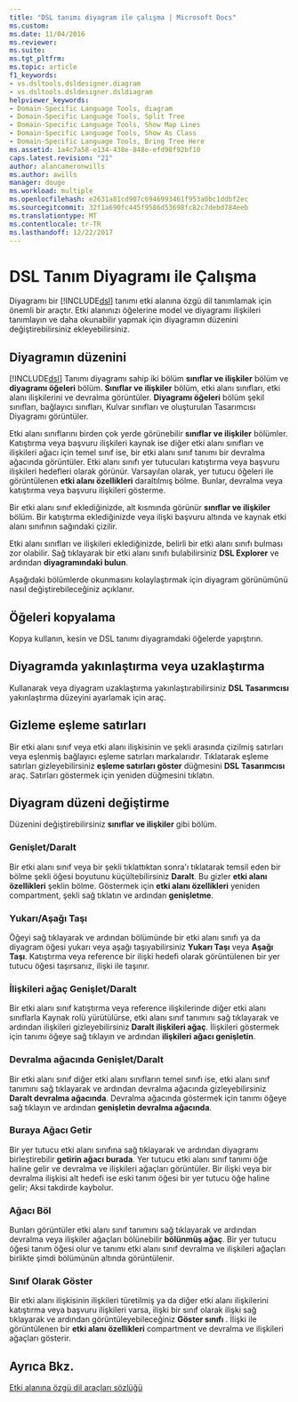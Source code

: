 ```yaml
---
title: "DSL tanımı diyagram ile çalışma | Microsoft Docs"
ms.custom: 
ms.date: 11/04/2016
ms.reviewer: 
ms.suite: 
ms.tgt_pltfrm: 
ms.topic: article
f1_keywords:
- vs.dsltools.dsldesigner.diagram
- vs.dsltools.dsldesigner.dsldiagram
helpviewer_keywords:
- Domain-Specific Language Tools, diagram
- Domain-Specific Language Tools, Split Tree
- Domain-Specific Language Tools, Show Map Lines
- Domain-Specific Language Tools, Show As Class
- Domain-Specific Language Tools, Bring Tree Here
ms.assetid: 1a4c7a58-e134-438e-848e-efd98f92bf10
caps.latest.revision: "21"
author: alancameronwills
ms.author: awills
manager: douge
ms.workload: multiple
ms.openlocfilehash: e2631a81cd907c6946993461f953a0bc1ddbf2ec
ms.sourcegitcommit: 32f1a690fc445f9586d53698fc82c7debd784eeb
ms.translationtype: MT
ms.contentlocale: tr-TR
ms.lasthandoff: 12/22/2017
---
```

# <a name="working-with-the-dsl-definition-diagram"></a>DSL Tanım Diyagramı ile Çalışma
Diyagramı bir [!INCLUDE[dsl](../modeling/includes/dsl_md.md)] tanımı etki alanına özgü dil tanımlamak için önemli bir araçtır. Etki alanınızı öğelerine model ve diyagramı ilişkileri tanımlayın ve daha okunabilir yapmak için diyagramın düzenini değiştirebilirsiniz ekleyebilirsiniz.  
  
## <a name="the-layout-of-the-diagram"></a>Diyagramın düzenini  
 [!INCLUDE[dsl](../modeling/includes/dsl_md.md)] Tanımı diyagramı sahip iki bölüm **sınıflar ve ilişkiler** bölüm ve **diyagramı öğeleri** bölüm. **Sınıflar ve ilişkiler** bölüm, etki alanı sınıfları, etki alanı ilişkilerini ve devralma görüntüler. **Diyagramı öğeleri** bölüm şekil sınıfları, bağlayıcı sınıfları, Kulvar sınıfları ve oluşturulan Tasarımcısı Diyagramı görüntüler.  
  
 Etki alanı sınıflarını birden çok yerde görünebilir **sınıflar ve ilişkiler** bölümler. Katıştırma veya başvuru ilişkileri kaynak ise diğer etki alanı sınıfları ve ilişkileri ağacı için temel sınıf ise, bir etki alanı sınıf tanımı bir devralma ağacında görüntüler. Etki alanı sınıfı yer tutucuları katıştırma veya başvuru ilişkileri hedefleri olarak görünür. Varsayılan olarak, yer tutucu öğeleri ile görüntülenen **etki alanı özellikleri** daraltılmış bölme. Bunlar, devralma veya katıştırma veya başvuru ilişkileri gösterme.  
  
 Bir etki alanı sınıf eklediğinizde, alt kısmında görünür **sınıflar ve ilişkiler** bölüm. Bir katıştırma eklediğinizde veya ilişki başvuru altında ve kaynak etki alanı sınıfının sağındaki çizilir.  
  
 Etki alanı sınıfları ve ilişkileri eklediğinizde, belirli bir etki alanı sınıfı bulması zor olabilir. Sağ tıklayarak bir etki alanı sınıfı bulabilirsiniz **DSL Explorer** ve ardından **diyagramındaki bulun**.  
  
 Aşağıdaki bölümlerde okunmasını kolaylaştırmak için diyagram görünümünü nasıl değiştirebileceğiniz açıklanır.  
  
## <a name="copying-elements"></a>Öğeleri kopyalama  
 Kopya kullanın, kesin ve DSL tanımı diyagramdaki öğelerde yapıştırın.  
  
## <a name="zooming-in-or-out-on-the-diagram"></a>Diyagramda yakınlaştırma veya uzaklaştırma  
 Kullanarak veya diyagram uzaklaştırma yakınlaştırabilirsiniz **DSL Tasarımcısı** yakınlaştırma düzeyini ayarlamak için araç.  
  
## <a name="hiding-map-lines"></a>Gizleme eşleme satırları  
 Bir etki alanı sınıf veya etki alanı ilişkisinin ve şekli arasında çizilmiş satırları veya eşlenmiş bağlayıcı eşleme satırları markalarıdır. Tıklatarak eşleme satırları gizleyebilirsiniz **eşleme satırları göster** düğmesini **DSL Tasarımcısı** araç. Satırları göstermek için yeniden düğmesini tıklatın.  
  
## <a name="changing-the-diagram-layout"></a>Diyagram düzeni değiştirme  
 Düzenini değiştirebilirsiniz **sınıflar ve ilişkiler** gibi bölüm.  
  
### <a name="expandcollapse"></a>Genişlet/Daralt  
 Bir etki alanı sınıf veya bir şekli tıklattıktan sonra'ı tıklatarak temsil eden bir bölme şekli öğesi boyutunu küçültebilirsiniz **Daralt**. Bu gizler **etki alanı özellikleri** şeklin bölme. Göstermek için **etki alanı özellikleri** yeniden compartment, şekli sağ tıklatın ve ardından **genişletme**.  
  
### <a name="move-updown"></a>Yukarı/Aşağı Taşı  
 Öğeyi sağ tıklayarak ve ardından bölümünde bir etki alanı sınıfı ya da diyagram öğesi yukarı veya aşağı taşıyabilirsiniz **Yukarı Taşı** veya **Aşağı Taşı**. Katıştırma veya reference bir ilişki hedefi olarak görüntülenen bir yer tutucu öğesi taşırsanız, ilişki ile taşınır.  
  
### <a name="expandcollapse-relationships-tree"></a>İlişkileri ağaç Genişlet/Daralt  
 Bir etki alanı sınıf katıştırma veya reference ilişkilerinde diğer etki alanı sınıflarla Kaynak rolü yürütülürse, etki alanı sınıf tanımını sağ tıklayarak ve ardından ilişkileri gizleyebilirsiniz **Daralt ilişkileri ağaç**. İlişkileri göstermek için tanımı öğeye sağ tıklayın ve ardından **ilişkileri ağacı genişletin**.  
  
### <a name="expandcollapse-inheritance-tree"></a>Devralma ağacında Genişlet/Daralt  
 Bir etki alanı sınıf diğer etki alanı sınıfların temel sınıfı ise, etki alanı sınıf tanımını sağ tıklayarak ve ardından devralma ağacında gizleyebilirsiniz **Daralt devralma ağacında**. Devralma ağacında göstermek için tanımı öğeye sağ tıklayın ve ardından **genişletin devralma ağacında**.  
  
### <a name="bring-tree-here"></a>Buraya Ağacı Getir  
 Bir yer tutucu etki alanı sınıfına sağ tıklayarak ve ardından diyagramı birleştirebilir **getirin ağacı burada**. Yer tutucu etki alanı sınıf tanımı öğe haline gelir ve devralma ve ilişkileri ağaçları görüntüler. Bir ilişki veya bir devralma ilişkisi alt hedefi ise eski tanım öğesi bir yer tutucu öğe haline gelir; Aksi takdirde kaybolur.  
  
### <a name="split-tree"></a>Ağacı Böl  
 Bunları görüntüler etki alanı sınıf tanımını sağ tıklayarak ve ardından devralma veya ilişkiler ağaçları bölünebilir **bölünmüş ağaç**. Bir yer tutucu öğesi tanım öğesi olur ve tanımı etki alanı sınıf devralma ve ilişkileri ağaçları birlikte şimdi bölümünün altında görüntülenir.  
  
### <a name="show-as-class"></a>Sınıf Olarak Göster  
 Bir etki alanı ilişkisinin ilişkileri türetilmiş ya da diğer etki alanı ilişkilerini katıştırma veya başvuru ilişkileri varsa, ilişki bir sınıf olarak ilişki sağ tıklayarak ve ardından görüntüleyebileceğiniz **Göster sınıfı** . İlişki ile görüntülenen bir **etki alanı özellikleri** compartment ve devralma ve ilişkileri ağaçları gösterir.  
  
## <a name="see-also"></a>Ayrıca Bkz.  
 [Etki alanına özgü dil araçları sözlüğü](http://msdn.microsoft.com/en-us/ca5e84cb-a315-465c-be24-76aa3df276aa)